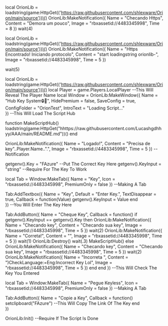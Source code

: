 local OrionLib = loadstring(game:HttpGet(('https://raw.githubusercontent.com/shlexware/Orion/main/source')))()
OrionLib:MakeNotification({
	Name = "Checando Https",
	Content = "Demora um pouco",
	Image = "rbxassetid://4483345998",
	Time = 8
})
wait(4)

local OrionLib = loadstring(game:HttpGet(('https://raw.githubusercontent.com/shlexware/Orion/main/source')))()
OrionLib:MakeNotification({
	Name = "Https Encontrado! Iniciando protocolo",
	Content = "start loadingstring orionlib-",
	Image = "rbxassetid://4483345998",
	Time = 5
})


wait(5)

local OrionLib = loadstring(game:HttpGet(('https://raw.githubusercontent.com/shlexware/Orion/main/source')))()
local Player = game.Players.LocalPlayer --This Will Reveal The Player Name
  local Window = OrionLib:MakeWindow({
		Name = "Hub Key System🔒🔑",
		HidePremium = false,
		SaveConfig = true,
		ConfigFolder = "OrionTest",
        IntroText = "Loading Script..."       
}) --This Will Load The Script Hub

function MakeScriptHub()
   loadstring(game:HttpGet("hhttps://raw.githubusercontent.com/Lucashgdhhyy/AAA/main/README.md"))()
end

OrionLib:MakeNotification({
	Name = "Logado!",
	Content = "Precisa de key"..Player.Name..".",
	Image = "rbxassetid://4483345998",
	Time = 5
}) --Notification

getgenv().Key = "FAzure" --Put The Correct Key Here
getgenv().KeyInput = "string" --Require For The Key To Work

local Tab = Window:MakeTab({
	Name = "Key",
	Icon = "rbxassetid://4483345998",
	PremiumOnly = false
}) --Making A Tab

Tab:AddTextbox({
	Name = "Key",
	Default = "Enter Key.",
	TextDisappear = true,
	Callback = function(Value)
		getgenv().KeyInput = Value
	end	  
}) --You Will Enter The Key Here

Tab:AddButton({
    Name = "Cheque Key",
    Callback = function()
        if getgenv().KeyInput == getgenv().Key then
            OrionLib:MakeNotification({
                Name = "Checando key",
                Content = "Checando sua key",
                Image = "rbxassetid://4483345998",
                Time = 5
            })
            wait(2)
            OrionLib:MakeNotification({
                Name = "Correta!",
                Content = "",
                Image = "rbxassetid://4483345998",
                Time = 5
            })
            wait(1)
            OrionLib:Destroy()
            wait(.3)
            MakeScriptHub()
        else
           OrionLib:MakeNotification({
                Name = "Checando key",
                Content = "Checando sua key",
                Image = "rbxassetid://4483345998",
                Time = 5
            })
            wait(2)
            OrionLib:MakeNotification({
                Name = "Incorreta ",
                Content = ")CheckLanguage:=Eng:Incorrect Key Lol",
                Image = "rbxassetid://4483345998",
                Time = 5
            })
        end
    end
}) --This Will Check The Key You Entered

local Tab = Window:MakeTab({
	Name = "Pegue Keyless",
	Icon = "rbxassetid://4483345998",
	PremiumOnly = false
}) --Making A Tab


Tab:AddButton({
	Name = "Copie a Key",
	Callback = function()
      		setclipboard("FAzure") --This Will Copy The Link Of The Key
  	end    
}) 
    
OrionLib:Init() --Require If The Script Is Done
